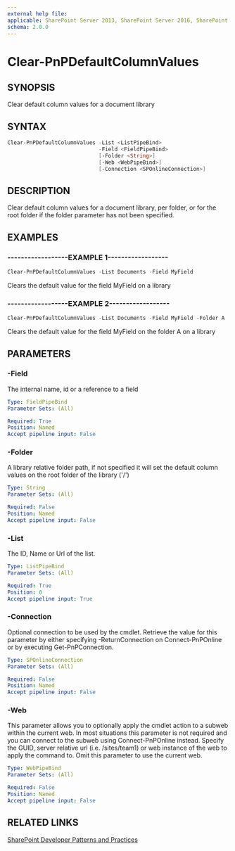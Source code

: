 ```yaml
---
external help file:
applicable: SharePoint Server 2013, SharePoint Server 2016, SharePoint Server 2019, SharePoint Online
schema: 2.0.0
---
```

# Clear-PnPDefaultColumnValues

## SYNOPSIS
Clear default column values for a document library

## SYNTAX 

```powershell
Clear-PnPDefaultColumnValues -List <ListPipeBind>
                             -Field <FieldPipeBind>
                             [-Folder <String>]
                             [-Web <WebPipeBind>]
                             [-Connection <SPOnlineConnection>]
```

## DESCRIPTION
Clear default column values for a document library, per folder, or for the root folder if the folder parameter has not been specified.

## EXAMPLES

### ------------------EXAMPLE 1------------------
```powershell
Clear-PnPDefaultColumnValues -List Documents -Field MyField
```

Clears the default value for the field MyField on a library

### ------------------EXAMPLE 2------------------
```powershell
Clear-PnPDefaultColumnValues -List Documents -Field MyField -Folder A
```

Clears the default value for the field MyField on the folder A on a library

## PARAMETERS

### -Field
The internal name, id or a reference to a field

```yaml
Type: FieldPipeBind
Parameter Sets: (All)

Required: True
Position: Named
Accept pipeline input: False
```

### -Folder
A library relative folder path, if not specified it will set the default column values on the root folder of the library ('/')

```yaml
Type: String
Parameter Sets: (All)

Required: False
Position: Named
Accept pipeline input: False
```

### -List
The ID, Name or Url of the list.

```yaml
Type: ListPipeBind
Parameter Sets: (All)

Required: True
Position: 0
Accept pipeline input: True
```

### -Connection
Optional connection to be used by the cmdlet. Retrieve the value for this parameter by either specifying -ReturnConnection on Connect-PnPOnline or by executing Get-PnPConnection.

```yaml
Type: SPOnlineConnection
Parameter Sets: (All)

Required: False
Position: Named
Accept pipeline input: False
```

### -Web
This parameter allows you to optionally apply the cmdlet action to a subweb within the current web. In most situations this parameter is not required and you can connect to the subweb using Connect-PnPOnline instead. Specify the GUID, server relative url (i.e. /sites/team1) or web instance of the web to apply the command to. Omit this parameter to use the current web.

```yaml
Type: WebPipeBind
Parameter Sets: (All)

Required: False
Position: Named
Accept pipeline input: False
```

## RELATED LINKS

[SharePoint Developer Patterns and Practices](http://aka.ms/sppnp)